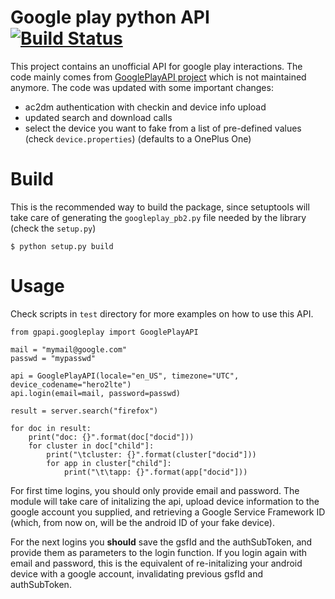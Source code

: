 # Google play python API [![Build Status](https://travis-ci.org/NoMore201/googleplay-api.svg?branch=master)](https://travis-ci.org/NoMore201/googleplay-api)

This project contains an unofficial API for google play interactions. The code mainly comes from
[GooglePlayAPI project](https://github.com/egirault/googleplay-api/) which is not
maintained anymore. The code was updated with some important changes:

* ac2dm authentication with checkin and device info upload
* updated search and download calls
* select the device you want to fake from a list of pre-defined values (check `device.properties`)
(defaults to a OnePlus One)

# Build

This is the recommended way to build the package, since setuptools will take care of
generating the `googleplay_pb2.py` file needed by the library (check the `setup.py`)

```
$ python setup.py build
```

# Usage

Check scripts in `test` directory for more examples on how to use this API.

```
from gpapi.googleplay import GooglePlayAPI

mail = "mymail@google.com"
passwd = "mypasswd"

api = GooglePlayAPI(locale="en_US", timezone="UTC", device_codename="hero2lte")
api.login(email=mail, password=passwd)

result = server.search("firefox")

for doc in result:
    print("doc: {}".format(doc["docid"]))
    for cluster in doc["child"]:
        print("\tcluster: {}".format(cluster["docid"]))
        for app in cluster["child"]:
            print("\t\tapp: {}".format(app["docid"]))
```

For first time logins, you should only provide email and password.
The module will take care of initalizing the api, upload device information
to the google account you supplied, and retrieving 
a Google Service Framework ID (which, from now on, will be the android ID of your fake device).

For the next logins you **should** save the gsfId and the authSubToken, and provide them as parameters
to the login function. If you login again with email and password, this is the equivalent of
re-initalizing your android device with a google account, invalidating previous gsfId and authSubToken.
